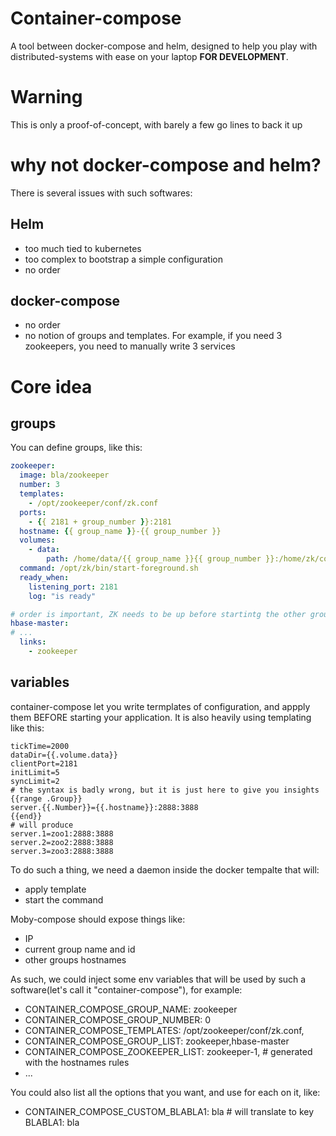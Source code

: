 # Container-compose

A tool between docker-compose and helm, designed to help you play with distributed-systems with ease on your laptop **FOR DEVELOPMENT**.

# Warning

This is only a proof-of-concept, with barely a few go lines to back it up

# why not docker-compose and helm?

There is several issues with such softwares:

## Helm

* too much tied to kubernetes
* too complex to bootstrap a simple configuration
* no order

## docker-compose

* no order
* no notion of groups and templates. For example, if you need 3 zookeepers, you need to manually write 3 services

# Core idea

## groups

You can define groups, like this:

```yaml
zookeeper:
  image: bla/zookeeper
  number: 3
  templates:
    - /opt/zookeeper/conf/zk.conf
  ports:
    - {{ 2181 + group_number }}:2181
  hostname: {{ group_name }}-{{ group_number }}
  volumes:
    - data:
        path: /home/data/{{ group_name }}{{ group_number }}:/home/zk/conf
  command: /opt/zk/bin/start-foreground.sh
  ready_when:
    listening_port: 2181
    log: "is ready"

# order is important, ZK needs to be up before startintg the other group
hbase-master:
# ...
  links:
    - zookeeper
```

## variables

container-compose let you write termplates of configuration, and appply them BEFORE starting your application. It is also heavily using templating like this:

```
tickTime=2000
dataDir={{.volume.data}}
clientPort=2181
initLimit=5
syncLimit=2
# the syntax is badly wrong, but it is just here to give you insights
{{range .Group}}
server.{{.Number}}={{.hostname}}:2888:3888
{{end}}
# will produce
server.1=zoo1:2888:3888
server.2=zoo2:2888:3888
server.3=zoo3:2888:3888
```
To do such a thing, we need a daemon inside the docker tempalte that will:

* apply template
* start the command

Moby-compose should expose things like:

* IP
* current group name and id
* other groups hostnames

As such, we could inject some env variables that will be used by such a software(let's call it "container-compose"), for example:

* CONTAINER_COMPOSE_GROUP_NAME: zookeeper
* CONTAINER_COMPOSE_GROUP_NUMBER: 0
* CONTAINER_COMPOSE_TEMPLATES: /opt/zookeeper/conf/zk.conf,
* CONTAINER_COMPOSE_GROUP_LIST: zookeeper,hbase-master
* CONTAINER_COMPOSE_ZOOKEEPER_LIST: zookeeper-1, # generated with the hostnames rules
* ...

You could also list all the options that you want, and use for each on it, like:
* CONTAINER_COMPOSE_CUSTOM_BLABLA1: bla # will translate to key BLABLA1: bla